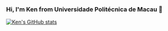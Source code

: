 ### Hi, I'm Ken from Universidade Politécnica de Macau 👋

[![Ken's GitHub stats](https://github-readme-stats.vercel.app/api?username=ken0225)](https://github-readme-stats-git-masterrstaa-rickstaa.vercel.app)
